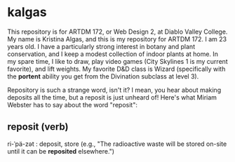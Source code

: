 # kalgas
This repository is for ARTDM 172, or Web Design 2, at Diablo Valley College.
My name is Kristina Algas, and this is my repository for ARTDM 172. I am 23 years old. I have a particularly strong interest in botany and plant conservation, and I keep a modest collection of indoor plants at home. In my spare time, I like to draw, play video games (City Skylines 1 is my current favorite), and lift weights. My favorite D&D class is Wizard (specifically with the **portent** ability you get from the Divination subclass at level 3).

Repository is such a strange word, isn't it? I mean, you hear about making deposits all the time, but a reposit is just unheard of! Here's what Miriam Webster has to say about the word "reposit":
## reposit (verb)
ri-ˈpä-zət : deposit, store (e.g., "The radioactive waste will be stored on-site until it can be **reposited** elsewhere.")
